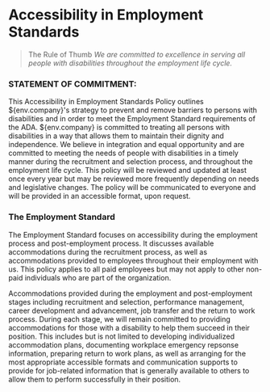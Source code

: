 
# Accessibility in Employment Standards

> The Rule of Thumb
> *We are committed to excellence in serving all people with disabilities throughout the employment life cycle.*

### STATEMENT OF COMMITMENT:

This Accessibility in Employment Standards Policy outlines ${env.company}'s strategy to prevent and remove barriers to persons with disabilities and in order to meet the Employment Standard requirements of the ADA. ${env.company} is committed to treating all persons with disabilities in a way that allows them to maintain their dignity and independence. We believe in integration and equal opportunity and are committed to meeting the needs of people with disabilities in a timely manner during the recruitment and selection process, and throughout the employment life cycle. This policy will be reviewed and updated at least once every year but may be reviewed more frequently depending on needs and legislative changes. The policy will be communicated to everyone and will be provided in an accessible format, upon request.

### The Employment Standard

The Employment Standard focuses on accessibility during the employment process and post-employment process. It discusses available accommodations during the recruitment process, as well as accommodations provided to employees throughout their employment with us. This policy applies to all paid employees but may not apply to other non-paid individuals who are part of the organization.

Accommodations provided during the employment and post-employment stages including recruitment and selection, performance management, career development and advancement, job transfer and the return to work process. During each stage, we will remain committed to providing accommodations for those with a disability to help them succeed in their position. This includes but is not limited to developing individualized accommodation plans, documenting workplace emergency repsonse information, preparing return to work plans, as well as arranging for the most appropriate accessible formats and communication supports to provide for job-related information that is generally available to others to allow them to perform successfully in their position.


